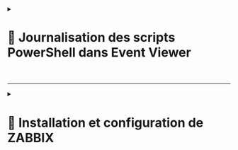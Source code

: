 
<details>
<summary><h1>🎯 Journalisation des scripts PowerShell dans Event Viewer<h1></summary>

## ▶️ 1) Création du journal d'évènements sur la machine locale  

**Lorsque l'on va dans "Event viewer" ou `eventvwr` dans PowerShell, nous accédons aux journaux par défaut.**  

![Capture d'écran 2025-01-08 164224](https://github.com/user-attachments/assets/8c7f8dff-fe88-4631-88fc-28fdfe5c8592)  

**Création d'un Journal d'évènements et ajout des sources, qui seront les scripts qui vont générer des logs**  

![Capture d'écran 2025-01-08 181013](https://github.com/user-attachments/assets/155c2d9c-5638-4779-98ab-886273150476)  

**Après exécution de la commande nous voyons que le journal a été créé. Il est pour le moment vierge.**  

![Capture d'écran 2025-01-08 164430](https://github.com/user-attachments/assets/28b1bf64-e297-433a-8235-58fe4c32bbf4)  

![Capture d'écran 2025-01-08 164658](https://github.com/user-attachments/assets/699f1cf5-b4db-460a-a2bc-474cacdab74a)  

**Si on veut supprimer le journal d'évènements, voici la commande.**  
![Capture d'écran 2025-01-09 090527](https://github.com/user-attachments/assets/5d59607a-046c-4f5a-9b34-79ffcb51d682)  

## ▶️ 2) Génération de logs depuis différentes sources.  

**Depuis une source (un script), paramétrage d'un évènement.**  

![Capture d'écran 2025-01-08 171257](https://github.com/user-attachments/assets/ca503be5-6c25-4887-9754-d7d3bfe7919f)  

![Capture d'écran 2025-01-08 171341](https://github.com/user-attachments/assets/7510d066-1298-4bc2-b61c-6142c486550c)  

**Il est possible de récupérer un journal d'évènement directement dans la console.**  
![Capture d'écran 2025-01-08 171626](https://github.com/user-attachments/assets/dceac9b5-1a33-4be3-80fe-7b4a0fab74ac)  

## ▶️ 3) Exportation des évènements aux formats ``.csv`` et ``.xml``.  
### * **Format `.csv`**  
![Capture d'écran 2025-01-09 092752](https://github.com/user-attachments/assets/e101d296-0116-46c2-a099-8194e8ede3f6)  
![Capture d'écran 2025-01-09 093141](https://github.com/user-attachments/assets/e9a5c8fa-dab0-479a-ae79-081bcd2c4206)  

### * **Format `.xml`**  
![Capture d'écran 2025-01-09 092759](https://github.com/user-attachments/assets/fedb5186-9842-42b5-8828-20e6a0dee08f)  
![Capture d'écran 2025-01-09 093243](https://github.com/user-attachments/assets/df3391ed-fd97-498a-b8d0-11abba18a1f7)  

</details>

---

<details>
<summary><h1>🎯 Installation et configuration de ZABBIX<h1></summary>

---

## Étape 1 - 🛠️ Installation du serveur Zabbix
**Installation du dépôt de Zabbix dans le système :**

 ```
 wget https://repo.zabbix.com/zabbix/7.2/release/debian/pool/main/z/zabbix-release/zabbix-release_latest_7.2+debian12_all.deb
 dpkg -i zabbix-release_latest_7.2+debian12_all.deb
 ```
   
Mise à jour de la liste des paquets et upgrade éventuel :
 ```
apt update && apt upgrade -y
 ```
Installation de Zabbix server, du frontend, et de l'agent :
 ```
apt install zabbix-server-mysql zabbix-frontend-php zabbix-nginx-conf zabbix-sql-scripts zabbix-agent
 ```
---

## Étape 2 - 🔧 Configuration de Zabbix
Installation du SGBD :
 ```
apt install mariadb-server
 ```
Vérification du SGBD :
 ```
systemctl status mysql
 ```
Création et configuration de la base de données :<br>

Connecte-toi à MySQL en tant que root :
 ```
mysql -uroot -p
 ```
Entre le mot de passe quand il est demandé.<br>

Crée la base de données et l'utilisateur avec les privilèges nécessaires :
sql
 ```
mysql> create database zabbix character set utf8mb4 collate utf8mb4_bin;
mysql> create user zabbix@localhost identified by 'password';
mysql> grant all privileges on zabbix.* to zabbix@localhost;
mysql> set global log_bin_trust_function_creators = 1;
mysql> quit;
 ```
Importation du schéma et des données :
 ```
zcat /usr/share/zabbix/sql-scripts/mysql/server.sql.gz | mysql --default-character-set=utf8mb4 -uzabbix -p zabbix
 ```
Désactivation de la possibilité de modifier la configuration de la BD par des acteurs malveillants :<br>
Reconnecte-toi à MySQL :
 ```
mysql -uroot -p
Entre le mot de passe quand il est demandé.
mysql> set global log_bin_trust_function_creators = 0;
mysql> quit;
 ```
Édition du fichier de configuration de la BD du serveur Zabbix :<br>

Modifie le fichier ``/etc/zabbix/zabbix_server.conf`` pour y ajouter :
```
DBPassword=password
```
Configuration de PHP pour accéder au frontend :<br>

Modifie le fichier ``/etc/zabbix/nginx.conf`` pour ajouter :
```
listen 8080;
server_name <ici tu rentreras l'adresse IPv4 de ta machine>;
```
Démarrage du serveur et des processus de l'agent :
```
systemctl restart zabbix-server zabbix-agent nginx php8.2-fpm
```
Activation du démarrage automatique des services :
```
systemctl enable zabbix-server zabbix-agent nginx php8.2-fpm
```
---

## Étape 3 - 📑 Configuration de ZABBIX via l'interface web

Connexion à ZABBIX depuis un site web via son nom de DNS ``(zabbix.billu.com:8080)``:

![CONNEXION ZABBIX](https://github.com/user-attachments/assets/50a47582-2e63-4373-9cf8-9d267077f40b)<br>

Création de groupes d'hôtes (suivre les étapes) :

![CONFIG ZABBIX 1](https://github.com/user-attachments/assets/43a3bbed-6544-43c7-a4bf-613a887c9142)<br>

![CONFIG ZABBIX 2](https://github.com/user-attachments/assets/9f07bddc-7ae0-4917-84da-08a8ca323188)<br>

Ajout des hôtes (suivre les étapes) :

![CONFIG ZABBIX 3](https://github.com/user-attachments/assets/882914fe-62d1-4ea6-a74f-ca69d0745d74)<br>

![CONFIG ZABBIX 4](https://github.com/user-attachments/assets/32c5bbbb-31f6-4d6c-8c82-74638e8b9ed1)<br>

![CONFIG ZABBIX 5](https://github.com/user-attachments/assets/537679a7-14c3-44a6-84fd-6d6c70b3035f)<br>


Activer les rapports des problèmes :

![CONFIG ZABBIX 6](https://github.com/user-attachments/assets/22fd961a-3ed9-4e43-bb3b-9b3d1d3fb597)<br>


Créer et configurer le "media type" (suivre les étapes) :

![CONFIG ZABBIX 7](https://github.com/user-attachments/assets/cb514acb-37dd-48a2-b611-6f9aa18ad5c6)<br>

![CONFIG ZABBIX 8](https://github.com/user-attachments/assets/868c4636-4dca-45d5-9651-6326d8b34676)<br>

![CONFIG ZABBIX 9](https://github.com/user-attachments/assets/5bdbbdb4-60b4-4de0-898a-c5aa4ded604a)<br>


Ajouter au compte admin (billu) le media créer juste avant pour les rapports de problèmes (suivre les étapes) :

![CONFIG ZABBIX 10](https://github.com/user-attachments/assets/9164f71a-cf73-4022-a210-e2ea3da8a948)<br>

![CONFIG ZABBIX 11](https://github.com/user-attachments/assets/dc963dd5-86ff-43cf-b951-5dcefe845fcf)<br>


Création de notification pour rapport d'alerte sur l'utilisation de la mémoire de la machine cliente (suivre les étapes) :

![CONFIG ZABBIX 12](https://github.com/user-attachments/assets/89ffb3b4-c7c3-4cea-827b-4bbe79d98e9b)<br>

![CONFIG ZABBIX 13](https://github.com/user-attachments/assets/f8cbb2ca-888a-4266-add5-02de58c0b72e)<br>

![CONFIG ZABBIX 14](https://github.com/user-attachments/assets/0cbeaacf-2d91-4290-98b7-4b71c00d9812)<br>

![CONFIG ZABBIX 15](https://github.com/user-attachments/assets/6331d076-90fa-4639-a401-db198014247c)<br>

![CONFIG ZABBIX 16](https://github.com/user-attachments/assets/f04ad2b9-db80-40b9-9aab-cb35d1511beb)<br>

![CONFIG ZABBIX 17](https://github.com/user-attachments/assets/1d66bc69-5263-4488-b0e3-8a5cda3fb9ee)<br>

![CONFIG ZABBIX 18](https://github.com/user-attachments/assets/8ea2d24e-bc68-477c-b22c-261469206d04)<br>



</details>
